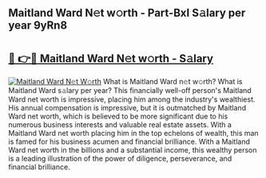 ## Maitland Ward N𝚎t w𝚘rth - Part-BxI S𝚊lary per year 9yRn8

# <h2><a href="http://gc0bhnd.nevu.top/?p=Maitland+Ward">🔗 👉🔴 Maitland Ward N𝚎t w𝚘rth - S𝚊lary</a></h2>

[![Maitland Ward N𝚎t W𝚘rth](https://i.imgur.com/Oavwk0R.jpeg)](http://gc0bhnd.nevu.top/?p=Maitland+Ward)
What is Maitland Ward n𝚎t w𝚘rth? What is Maitland Ward s𝚊lary per year?
This financially well-off person's Maitland Ward net worth is impressive, placing him among the industry's wealthiest. His annual compensation is impressive, but it is outmatched by Maitland Ward net worth, which is believed to be more significant due to his numerous business interests and valuable real estate assets. With a Maitland Ward net worth placing him in the top echelons of wealth, this man is famed for his business acumen and financial brilliance. With a Maitland Ward net worth in the billions and a substantial income, this wealthy person is a leading illustration of the power of diligence, perseverance, and financial brilliance.
